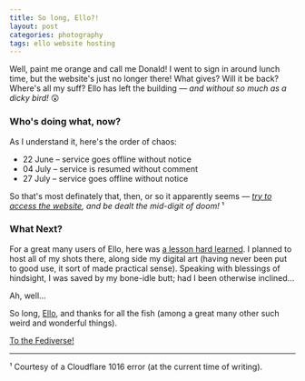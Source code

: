 ```yaml
---
title: So long, Ello?!
layout: post
categories: photography
tags: ello website hosting
---
```


Well, paint me orange and call me Donald! I went to sign in around lunch time, but the website's just no longer there! What gives? Will it be back? Where's all my suff? Ello has left the building — _and without so much as a dicky bird!_ 😲 

<h3>Who's doing what, now?</h3>

As I understand it, here's the order of chaos:

- 22 June – service goes offline without notice
- 04 July – service is resumed without comment
- 27 July – service goes offline without notice

So that's most definately that, then, or so it apparently seems&nbsp;— _[try to access the website](https://www.ello.co), and be dealt the mid-digit of doom!_ ¹

<h3>What Next?</h3>

For a great many users of Ello, here was [a lesson hard learned](https://danthornton.net/2023/06/is-it-goodbye-to-ello-another-niche-network-gone/#comment-34580). I&nbsp;planned to host all of my shots there, along side my digital art (having never been put to good use, it sort of made practical sense). Speaking with blessings of hindsight, I was saved by my bone-idle butt; had I been otherwise inclined...

Ah, well... 

So long, [Ello](https://en.m.wikipedia.org/wiki/Ello_(social_network)), and thanks for all the fish (among a great many other such weird and wonderful things).

[To the Fediverse!](https://www.fediverse.to)

<hr>

¹ Courtesy of a Cloudflare 1016 error (at the current time of writing).

